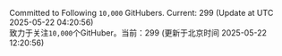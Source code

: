 Committed to Following `10,000` GitHubers. Current: <!-- FOLLOWING_COUNT -->299<!-- FOLLOWING_COUNT --> (Update at UTC <!-- LAST_UPDATED -->2025-05-22 04:20:56<!-- LAST_UPDATED -->)<br>
致力于关注`10,000`个GitHuber。当前：<!-- FOLLOWING_COUNT -->299<!-- FOLLOWING_COUNT --> (更新于北京时间 <!-- LAST_UPDATED_CST -->2025-05-22 12:20:56<!-- LAST_UPDATED_CST -->)
